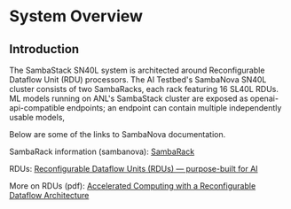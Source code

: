# System Overview

## Introduction

The SambaStack SN40L system is architected around Reconfigurable Dataflow Unit (RDU) processors. The AI Testbed's SambaNova SN40L cluster consists of two SambaRacks, each rack featuring 16 SL40L RDUs. ML models running on ANL's SambaStack cluster are exposed as openai-api-compatible endpoints; an endpoint can contain multiple independently usable models, 

Below are some of the links to SambaNova documentation.

SambaRack information (sambanova): [SambaRack](https://sambanova.ai/products/sambarack)

RDUs: [Reconfigurable Dataflow Units (RDUs) — purpose-built for AI](https://sambanova.ai/products/sn40l-rdu-ai-chip)

More on RDUs (pdf): [Accelerated Computing with a Reconfigurable Dataflow Architecture](https://sambanova.ai/hubfs/23945802/SambaNova_Accelerated-Computing-with-a-Reconfigurable-Dataflow-Architecture_Whitepaper_English-1.pdf)
